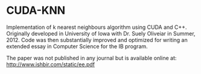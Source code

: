CUDA-KNN
========

Implementation of k nearest neighbours algorithm using CUDA and C++. Originally developed in University of Iowa with Dr. Suely Oliveiar in Summer, 2012. Code was then substantially improved and optimized for writing an extended essay in Computer Science for the IB program.

The paper was not published in any journal but is available online at: http://www.ishbir.com/static/ee.pdf
